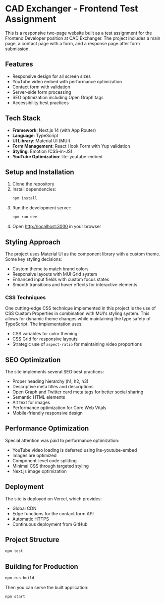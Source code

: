 # CAD Exchanger - Frontend Test Assignment

This is a responsive two-page website built as a test assignment for the Frontend Developer position at CAD Exchanger. The project includes a main page, a contact page with a form, and a response page after form submission.

## Features

- Responsive design for all screen sizes
- YouTube video embed with performance optimization
- Contact form with validation
- Server-side form processing
- SEO optimization including Open Graph tags
- Accessibility best practices

## Tech Stack

- **Framework**: Next.js 14 (with App Router)
- **Language**: TypeScript
- **UI Library**: Material UI (MUI)
- **Form Management**: React Hook Form with Yup validation
- **Styling**: Emotion (CSS-in-JS)
- **YouTube Optimization**: lite-youtube-embed

## Setup and Installation

1. Clone the repository
2. Install dependencies:
   ```bash
   npm install
   ```
3. Run the development server:
   ```bash
   npm run dev
   ```
4. Open [http://localhost:3000](http://localhost:3000) in your browser

## Styling Approach

The project uses Material UI as the component library with a custom theme. Some key styling decisions:

- Custom theme to match brand colors
- Responsive layouts with MUI Grid system
- Enhanced input fields with custom focus states
- Smooth transitions and hover effects for interactive elements

### CSS Techniques

One cutting-edge CSS technique implemented in this project is the use of CSS Custom Properties in combination with MUI's styling system. This allows for dynamic theme changes while maintaining the type safety of TypeScript. The implementation uses:

- CSS variables for color theming
- CSS Grid for responsive layouts
- Strategic use of `aspect-ratio` for maintaining video proportions

## SEO Optimization

The site implements several SEO best practices:

- Proper heading hierarchy (h1, h2, h3)
- Descriptive meta titles and descriptions
- Open Graph and Twitter card meta tags for better social sharing
- Semantic HTML elements
- Alt text for images
- Performance optimization for Core Web Vitals
- Mobile-friendly responsive design

## Performance Optimization

Special attention was paid to performance optimization:

- YouTube video loading is deferred using lite-youtube-embed
- Images are optimized
- Component-level code splitting
- Minimal CSS through targeted styling
- Next.js image optimization

## Deployment

The site is deployed on Vercel, which provides:

- Global CDN
- Edge functions for the contact form API
- Automatic HTTPS
- Continuous deployment from GitHub

## Project Structure

```bash
npm test
```

## Building for Production

```bash
npm run build
```

Then you can serve the built application:

```bash
npm start
```
